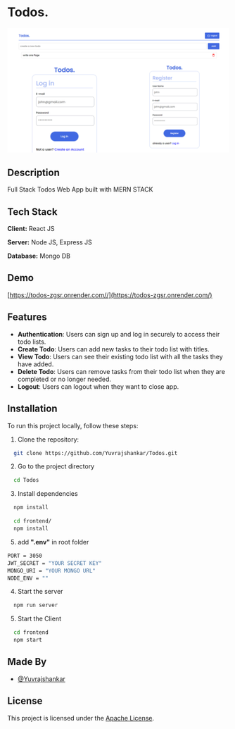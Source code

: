 # Todos.

![Todos](todos.jpg)

## Description

Full Stack Todos Web App built with MERN STACK

## Tech Stack

**Client:** React JS

**Server:** Node JS, Express JS

**Database:** Mongo DB

## Demo

[https://todos-zgsr.onrender.com//](https://todos-zgsr.onrender.com/)

## Features

- **Authentication**: Users can sign up and log in securely to access their todo lists.
- **Create Todo**: Users can add new tasks to their todo list with titles.
- **View Todo**: Users can see their existing todo list with all the tasks they have added.
- **Delete Todo**: Users can remove tasks from their todo list when they are completed or no longer needed.
- **Logout**: Users can logout when they want to close app.

## Installation

To run this project locally, follow these steps:

1. Clone the repository:

```bash
  git clone https://github.com/Yuvrajshankar/Todos.git
```

2. Go to the project directory

```bash
  cd Todos
```

3. Install dependencies

```bash
  npm install
```

```bash
  cd frontend/
  npm install
```

5. add **".env"** in root folder

```bash
PORT = 3050
JWT_SECRET = "YOUR SECRET KEY"
MONGO_URI = "YOUR MONGO URL"
NODE_ENV = ""
```

4. Start the server

```bash
  npm run server
```

5. Start the Client

```bash
  cd frontend
  npm start
```

## Made By

- [@Yuvrajshankar](https://github.com/Yuvrajshankar)

## License

This project is licensed under the [Apache License](LICENSE).
